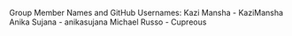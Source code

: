 Group Member Names and GitHub Usernames:
Kazi Mansha - KaziMansha
Anika Sujana - anikasujana
Michael Russo - Cupreous
